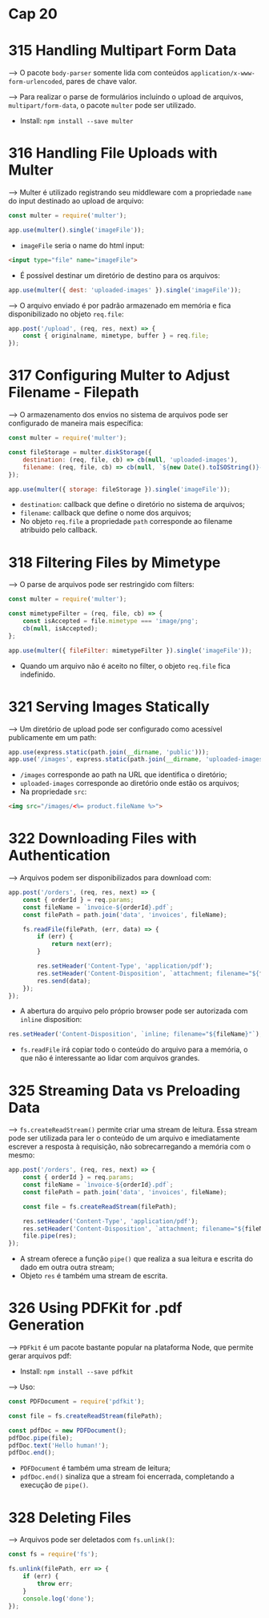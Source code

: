 # Cap 20

# 315 Handling Multipart Form Data
--> O pacote `body-parser` somente lida com conteúdos `application/x-www-form-urlencoded`, 
pares de chave valor.

--> Para realizar o parse de formulários incluíndo o upload de arquivos, `multipart/form-data`, 
o pacote `multer` pode ser utilizado.
* Install: `npm install --save multer`

# 316 Handling File Uploads with Multer
--> Multer é utilizado registrando seu middleware com a propriedade `name` do input destinado ao upload 
de arquivo:
```javascript
const multer = require('multer');

app.use(multer().single('imageFile'));
```
* `imageFile` seria o name do html input:
```html
<input type="file" name="imageFile">
```
* É possível destinar um diretório de destino para os arquivos:
```javascript
app.use(multer({ dest: 'uploaded-images' }).single('imageFile'));
```

--> O arquivo enviado é por padrão armazenado em memória e fica disponibilizado no objeto `req.file`:
```javascript
app.post('/upload', (req, res, next) => {
    const { originalname, mimetype, buffer } = req.file;
});
```

# 317 Configuring Multer to Adjust Filename - Filepath
--> O armazenamento dos envios no sistema de arquivos pode ser configurado de maneira mais específica:
```javascript
const multer = require('multer');

const fileStorage = multer.diskStorage({
    destination: (req, file, cb) => cb(null, 'uploaded-images'),
    filename: (req, file, cb) => cb(null, `${new Date().toISOString()}-${file.originalname}`)
});

app.use(multer({ storage: fileStorage }).single('imageFile'));
```
* `destination`: callback que define o diretório no sistema de arquivos;
* `filename`: callback que define o nome dos arquivos;
* No objeto `req.file` a propriedade `path` corresponde ao filename atribuido pelo callback.

# 318 Filtering Files by Mimetype
--> O parse de arquivos pode ser restringido com filters:
```javascript
const multer = require('multer');

const mimetypeFilter = (req, file, cb) => {
    const isAccepted = file.mimetype === 'image/png';
    cb(null, isAccepted);
};

app.use(multer({ fileFilter: mimetypeFilter }).single('imageFile'));
```
* Quando um arquivo não é aceito no filter, o objeto `req.file` fica indefinido.

# 321 Serving Images Statically
--> Um diretório de upload pode ser configurado como acessível publicamente em um path:
```javascript
app.use(express.static(path.join(__dirname, 'public')));
app.use('/images', express.static(path.join(__dirname, 'uploaded-images')));
```
* `/images` corresponde ao path na URL que identifica o diretório;
* `uploaded-images` corresponde ao diretório onde estão os arquivos;
* Na propriedade `src`:
```html
<img src="/images/<%= product.fileName %>">
```

# 322 Downloading Files with Authentication
--> Arquivos podem ser disponibilizados para download com:
```javascript
app.post('/orders', (req, res, next) => {
    const { orderId } = req.params;
    const fileName = `ìnvoice-${orderId}.pdf`;
    const filePath = path.join('data', 'invoices', fileName);

    fs.readFile(filePath, (err, data) => {
        if (err) {
            return next(err);
        }

        res.setHeader('Content-Type', 'application/pdf');
        res.setHeader('Content-Disposition', `attachment; filename="${fileName}"`);
        res.send(data);
    });
});
```
* A abertura do arquivo pelo próprio browser pode ser autorizada com `inline` disposition:
```javascript
res.setHeader('Content-Disposition', `inline; filename="${fileName}"`);
```
* `fs.readFile` irá copiar todo o conteúdo do arquivo para a memória, o que não é interessante ao 
lidar com arquivos grandes.

# 325 Streaming Data vs Preloading Data
--> `fs.createReadStream()` permite criar uma stream de leitura. Essa stream pode ser 
utilizada para ler o conteúdo de um arquivo e imediatamente escrever a resposta à requisição, não 
sobrecarregando a memória com o mesmo:
```javascript
app.post('/orders', (req, res, next) => {
    const { orderId } = req.params;
    const fileName = `ìnvoice-${orderId}.pdf`;
    const filePath = path.join('data', 'invoices', fileName);

    const file = fs.createReadStream(filePath);

    res.setHeader('Content-Type', 'application/pdf');
    res.setHeader('Content-Disposition', `attachment; filename="${fileName}"`);
    file.pipe(res);
});
```
* A stream oferece a função `pipe()` que realiza a sua leitura e escrita do dado em outra outra stream;
* Objeto `res` é também uma stream de escrita.

# 326 Using PDFKit for .pdf Generation
--> `PDFkit` é um pacote bastante popular na plataforma Node, que permite gerar arquivos pdf:
* Install: `npm install --save pdfkit`

--> Uso:
```javascript
const PDFDocument = require('pdfkit');

const file = fs.createReadStream(filePath);

const pdfDoc = new PDFDocument();
pdfDoc.pipe(file);
pdfDoc.text('Hello human!');
pdfDoc.end();
```
* `PDFDocument` é também uma stream de leitura;
* `pdfDoc.end()` sinaliza que a stream foi encerrada, completando a execução de `pipe()`.

# 328 Deleting Files
--> Arquivos pode ser deletados com `fs.unlink()`:
```javascript
const fs = require('fs');

fs.unlink(filePath, err => {
    if (err) {
        throw err;
    }
    console.log('done');
});
```